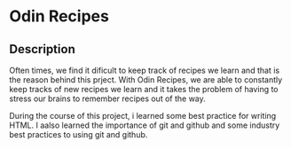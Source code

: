 
# Odin Recipes 

## Description
Often times, we find it dificult to keep track of recipes we learn and that is the reason behind this prject. With Odin Recipes, we are able to constantly keep tracks of new recipes we learn and it takes the problem of having to stress our brains to remember recipes out of the way. 

During the course of this project, i learned some best practice for writing HTML. I aalso learned the importance of git and github and some industry best practices to using git and github. 